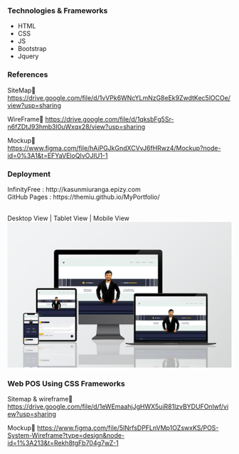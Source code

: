 <h3>Technologies & Frameworks</h3>

<ul>
  <li>HTML</li>
  <li>CSS</li>
  <li>JS</li>
  <li>Bootstrap</li>
  <li>Jquery</li>
</ul>
<h3>References</h3>

SiteMap🔗
https://drive.google.com/file/d/1vVPk6WNcYLmNzG8eEk9ZwdtKec5lOCOe/view?usp=sharing

WireFrame🔗
https://drive.google.com/file/d/1qksbFg5Sr-n6fZDtJ93hmb3I0uWxqx28/view?usp=sharing

Mockup🔗
https://www.figma.com/file/hAiPGJkGndXCVvJ6fHRwz4/Mockup?node-id=0%3A1&t=EFYaVEloQIvOJIU1-1

<h3>Deployment</h3>
InfinityFree : http://kasunmiuranga.epizy.com <br>
GitHub Pages : https://themiu.github.io/MyPortfolio/ <br>

<br>
 
Desktop View | Tablet View | Mobile View
![](responsive.jpg)

<h3> Web POS Using CSS Frameworks</h3>

Sitemap & wireframe🔗
https://drive.google.com/file/d/1eWEmaahjJgHWX5uiR81lzvBYDUFOnlwf/view?usp=sharing

Mockup🔗
https://www.figma.com/file/5lNrfsDPFLnVMp1OZswxKS/POS-System-Wireframe?type=design&node-id=1%3A213&t=Rekh8tgFb704g7wZ-1


